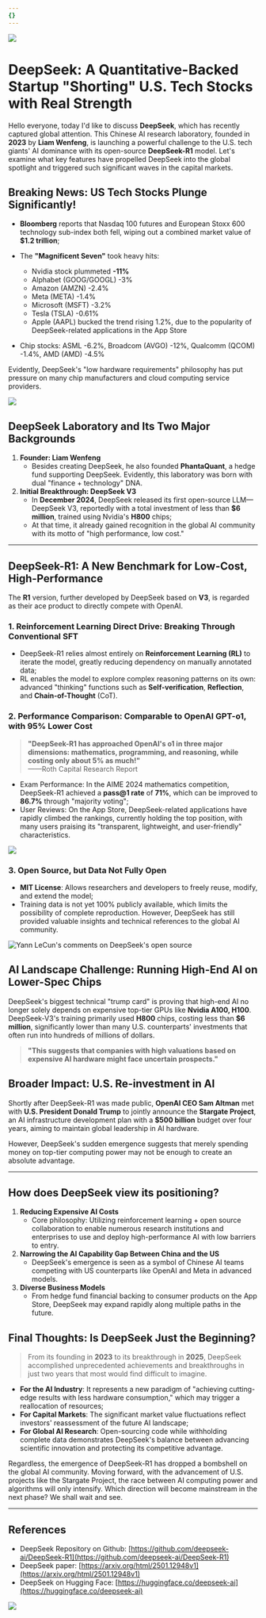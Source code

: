 ```yaml
---
{}
---
```


![](https://fastly.jsdelivr.net/gh/bucketio/img11@main/2024/10/21/1729466068183-23134fce-3131-4262-b18c-f378d71af4f6.gif)

# DeepSeek: A Quantitative-Backed Startup "Shorting" U.S. Tech Stocks with Real Strength

Hello everyone, today I'd like to discuss **DeepSeek**, which has recently captured global attention. This Chinese AI research laboratory, founded in **2023** by **Liam Wenfeng**, is launching a powerful challenge to the U.S. tech giants' AI dominance with its open-source **DeepSeek-R1** model. Let's examine what key features have propelled DeepSeek into the global spotlight and triggered such significant waves in the capital markets.

## Breaking News: US Tech Stocks Plunge Significantly!

- **Bloomberg** reports that Nasdaq 100 futures and European Stoxx 600 technology sub-index both fell, wiping out a combined market value of **$1.2 trillion**;  
- The **"Magnificent Seven"** took heavy hits: 

  - Nvidia stock plummeted **-11%**  
  - Alphabet (GOOG/GOOGL) -3%  
  - Amazon (AMZN) -2.4%  
  - Meta (META) -1.4%  
  - Microsoft (MSFT) -3.2%  
  - Tesla (TSLA) -0.61%  
  - Apple (AAPL) bucked the trend rising 1.2%, due to the popularity of DeepSeek-related applications in the App Store  
  
- Chip stocks: ASML -6.2%, Broadcom (AVGO) -12%, Qualcomm (QCOM) -1.4%, AMD (AMD) -4.5%

Evidently, DeepSeek's "low hardware requirements" philosophy has put pressure on many chip manufacturers and cloud computing service providers.


![](https://fastly.jsdelivr.net/gh/bucketio/img3@main/2025/01/27/1737993303294-95ce00b6-d9ec-48cd-a36d-45f56b88dc89.png)

## DeepSeek Laboratory and Its Two Major Backgrounds

1. **Founder: Liam Wenfeng**  
   - Besides creating DeepSeek, he also founded **PhantaQuant**, a hedge fund supporting DeepSeek. Evidently, this laboratory was born with dual "finance + technology" DNA.
2. **Initial Breakthrough: DeepSeek V3**  
   - In **December 2024**, DeepSeek released its first open-source LLM—DeepSeek V3, reportedly with a total investment of less than **$6 million**, trained using Nvidia's **H800** chips;  
   - At that time, it already gained recognition in the global AI community with its motto of "high performance, low cost."

---

## DeepSeek-R1: A New Benchmark for Low-Cost, High-Performance

The **R1** version, further developed by DeepSeek based on **V3**, is regarded as their ace product to directly compete with OpenAI.

### 1. Reinforcement Learning Direct Drive: Breaking Through Conventional SFT
- DeepSeek-R1 relies almost entirely on **Reinforcement Learning (RL)** to iterate the model, greatly reducing dependency on manually annotated data;  
- RL enables the model to explore complex reasoning patterns on its own: advanced "thinking" functions such as **Self-verification**, **Reflection**, and **Chain-of-Thought** (CoT).

### 2. Performance Comparison: Comparable to OpenAI GPT-o1, with 95% Lower Cost
> **"DeepSeek-R1 has approached OpenAI's o1 in three major dimensions: mathematics, programming, and reasoning, while costing only about 5% as much!"**  
——Roth Capital Research Report

- Exam Performance: In the AIME 2024 mathematics competition, DeepSeek-R1 achieved a **pass@1 rate** of **71%**, which can be improved to **86.7%** through "majority voting";  
- User Reviews: On the App Store, DeepSeek-related applications have rapidly climbed the rankings, currently holding the top position, with many users praising its "transparent, lightweight, and user-friendly" characteristics.


![](https://fastly.jsdelivr.net/gh/bucketio/img12@main/2025/01/27/1737993343153-307f4aeb-0b73-4021-9318-1c1a31d1dd74.png)

### 3. Open Source, but Data Not Fully Open
- **MIT License**: Allows researchers and developers to freely reuse, modify, and extend the model;  
- Training data is not yet 100% publicly available, which limits the possibility of complete reproduction. However, DeepSeek has still provided valuable insights and technical references to the global AI community.


![Yann LeCun's comments on DeepSeek's open source](https://fastly.jsdelivr.net/gh/bucketio/img9@main/2025/01/27/1737993365857-c54e1984-37b2-45e4-92d6-586c22818625.png)

## AI Landscape Challenge: Running High-End AI on Lower-Spec Chips

DeepSeek's biggest technical "trump card" is proving that high-end AI no longer solely depends on expensive top-tier GPUs like **Nvidia A100, H100**. DeepSeek-V3's training primarily used **H800** chips, costing less than **$6 million**, significantly lower than many U.S. counterparts' investments that often run into hundreds of millions of dollars.

> **"This suggests that companies with high valuations based on expensive AI hardware might face uncertain prospects."**

## Broader Impact: U.S. Re-investment in AI

Shortly after DeepSeek-R1 was made public, **OpenAI CEO Sam Altman** met with **U.S. President Donald Trump** to jointly announce the **Stargate Project**, an AI infrastructure development plan with a **$500 billion** budget over four years, aiming to maintain global leadership in AI hardware.

However, DeepSeek's sudden emergence suggests that merely spending money on top-tier computing power may not be enough to create an absolute advantage.

---

## How does DeepSeek view its positioning?

1. **Reducing Expensive AI Costs**  
   - Core philosophy: Utilizing reinforcement learning + open source collaboration to enable numerous research institutions and enterprises to use and deploy high-performance AI with low barriers to entry.  
2. **Narrowing the AI Capability Gap Between China and the US**  
   - DeepSeek's emergence is seen as a symbol of Chinese AI teams competing with US counterparts like OpenAI and Meta in advanced models.  
3. **Diverse Business Models**  
   - From hedge fund financial backing to consumer products on the App Store, DeepSeek may expand rapidly along multiple paths in the future.

## Final Thoughts: Is DeepSeek Just the Beginning?

> From its founding in **2023** to its breakthrough in **2025**, DeepSeek accomplished unprecedented achievements and breakthroughs in just two years that most would find difficult to imagine.

- **For the AI Industry**: It represents a new paradigm of "achieving cutting-edge results with less hardware consumption," which may trigger a reallocation of resources;  
- **For Capital Markets**: The significant market value fluctuations reflect investors' reassessment of the future AI landscape;  
- **For Global AI Research**: Open-sourcing code while withholding complete data demonstrates DeepSeek's balance between advancing scientific innovation and protecting its competitive advantage.

Regardless, the emergence of DeepSeek-R1 has dropped a bombshell on the global AI community. Moving forward, with the advancement of U.S. projects like the Stargate Project, the race between AI computing power and algorithms will only intensify. Which direction will become mainstream in the next phase? We shall wait and see.

---

## References

- DeepSeek Repository on Github: [https://github.com/deepseek-ai/DeepSeek-R1](https://github.com/deepseek-ai/DeepSeek-R1)  
- DeepSeek paper: [https://arxiv.org/html/2501.12948v1](https://arxiv.org/html/2501.12948v1)  
- DeepSeek on Hugging Face: [https://huggingface.co/deepseek-ai](https://huggingface.co/deepseek-ai)

![](https://fastly.jsdelivr.net/gh/bucketio/img9@main/2024/10/20/1729465031968-b3c8959e-1d37-4b8a-91b1-b0b0dfe25143.png)